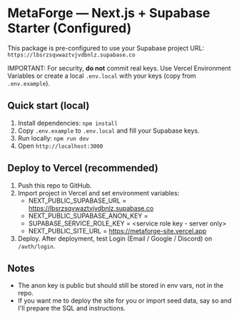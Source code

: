 # MetaForge — Next.js + Supabase Starter (Configured)

This package is pre-configured to use your Supabase project URL:
`https://lbsrzsqvwaztvjvdbnlz.supabase.co`

IMPORTANT: For security, **do not** commit real keys. Use Vercel Environment Variables or create a local `.env.local` with your keys (copy from `.env.example`).

## Quick start (local)
1. Install dependencies: `npm install`
2. Copy `.env.example` to `.env.local` and fill your Supabase keys.
3. Run locally: `npm run dev`
4. Open `http://localhost:3000`

## Deploy to Vercel (recommended)
1. Push this repo to GitHub.
2. Import project in Vercel and set environment variables:
   - NEXT_PUBLIC_SUPABASE_URL = https://lbsrzsqvwaztvjvdbnlz.supabase.co
   - NEXT_PUBLIC_SUPABASE_ANON_KEY = <your anon key from Supabase>
   - SUPABASE_SERVICE_ROLE_KEY = <service role key - server only>
   - NEXT_PUBLIC_SITE_URL = https://metaforge-site.vercel.app
3. Deploy. After deployment, test Login (Email / Google / Discord) on `/auth/login`.

## Notes
- The anon key is public but should still be stored in env vars, not in the repo.
- If you want me to deploy the site for you or import seed data, say so and I'll prepare the SQL and instructions.
